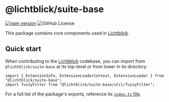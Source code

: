 # @lichtblick/suite-base &nbsp;
 [![npm version](https://img.shields.io/npm/v/%40lichtblick%2Fsuite)](https://www.npmjs.com/package/@lichtblick/suite)
 ![GitHub License](https://img.shields.io/github/license/lichtblick-suite/lichtblick)


This package contains core components used in [Lichtblick](https://github.com/foxglove/suite).

## Quick start

When contributing to the [Lichtblick](https://github.com/lichtblick-suite/lichtblick) codebase, you can import from `@lichtblick/suite-base` at its top-level or from lower in its directory:

```plain
import { ExtensionInfo, ExtensionLoaderContext, ExtensionLoader } from "@lichtblick/suite-base";
import fuzzyFilter from "@lichtblick/suite-base/util/fuzzyFilter";
```

For a full list of the package's exports, reference its [`index.ts` file](https://github.com/lichtblick-suite/lichtblick/suite/blob/main/packages/suite-base/src/index.ts).
